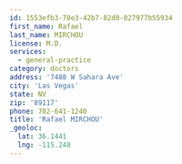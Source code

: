 ```yaml
---
id: 1553efb3-78e3-42b7-82d0-027977b55934
first_name: Rafael
last_name: MIRCHOU
license: M.D.
services:
  - general-practice
category: doctors
address: '7488 W Sahara Ave'
city: 'Las Vegas'
state: NV
zip: '89117'
phone: 702-641-1240
title: 'Rafael MIRCHOU'
_geoloc:
  lat: 36.1441
  lng: -115.248
---
```

